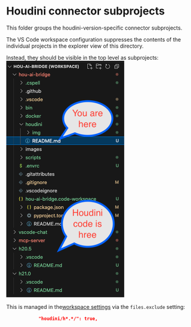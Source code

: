 # Houdini connector subprojects

This folder groups the houdini-version-specific connector subprojects.

The VS Code workspace configuration suppresses the contents of the individual projects in the explorer view of this directory.

Instead, they should be visible in the top level as subprojects:
![Explorer sidebar](docs/images/houdini/explorer-houdini.png)

This is managed in the[workspace settings](../zabob.code-workspace) via the `files.exclude` setting:

```json
            "houdini/h*.*/": true,
```
